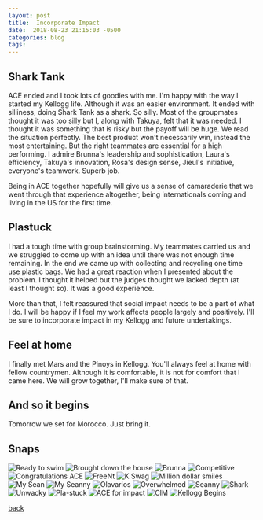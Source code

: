 ```yaml
---
layout: post
title:  Incorporate Impact
date:  2018-08-23 21:15:03 -0500
categories: blog 
tags: 
---
```


## Shark Tank

ACE ended and I took lots of goodies with me. I'm happy with the way I started my Kellogg life. Although it was an easier environment. It ended with silliness, doing Shark Tank as a shark. So silly. Most of the groupmates thought it was too silly but I, along with Takuya, felt that it was needed. I thought it was something that is risky but the payoff will be huge. We read the situation perfectly. The best product won't necessarily win, instead the most entertaining. But the right teammates are essential for a high performing. I admire Brunna's leadership and sophistication, Laura's efficiency, Takuya's innovation, Rosa's design sense, Jieul's initiative, everyone's teamwork. Superb job.

Being in ACE together hopefully will give us a sense of camaraderie that we went through that experience altogether, being internationals coming and living in the US for the first time.

## Plastuck

I had a tough time with group brainstorming. My teammates carried us and we struggled to come up with an idea until there was not enough time remaining. In the end we came up with collecting and recycling one time use plastic bags. We had a great reaction when I presented about the problem. I thought it helped but the judges thought we lacked depth (at least I thought so). It was a good experience.

More than that, I felt reassured that social impact needs to be a part of what I do. I will be happy if I feel my work affects people largely and positively. I'll be sure to incorporate impact in my Kellogg and future undertakings.

## Feel at home

I finally met Mars and the Pinoys in Kellogg. You'll always feel at home with fellow countrymen. Although it is comfortable, it is not for comfort that I came here. We will grow together, I'll make sure of that.

## And so it begins

Tomorrow we set for Morocco. Just bring it.

## Snaps

![](/assets/img/1808/20180820-readytoswim.jpg "Ready to swim")
![](/assets/img/1808/20180821-bringingdownthehouse.jpg "Brought down the house")
![](/assets/img/1808/20180821-brunna.jpg "Brunna")
![](/assets/img/1808/20180821-competitive.jpg "Competitive")
![](/assets/img/1808/20180821-congratsace.jpg "Congratulations ACE")
![](/assets/img/1808/20180821-freent.jpg "FreeNt")
![](/assets/img/1808/20180821-kstash.jpg "K Swag")
![](/assets/img/1808/20180821-milliondollarsmiles.jpg "Million dollar smiles")
![](/assets/img/1808/20180821-mysean.jpg "My Sean")
![](/assets/img/1808/20180821-myseanny.jpg "My Seanny")
![](/assets/img/1808/20180821-olavarios.jpg "Olavarios")
![](/assets/img/1808/20180821-overwhelmed.jpg "Overwhelmed")
![](/assets/img/1808/20180821-seanny.jpg "Seanny")
![](/assets/img/1808/20180821-shark.jpg "Shark")
![](/assets/img/1808/20180821-unwacky.jpg "Unwacky")
![](/assets/img/1808/20180822-plastuckteam.jpg "Pla-stuck")
![](/assets/img/1808/20180823-aceforimpact.jpg "ACE for impact")
![](/assets/img/1808/20180824-cim.jpg "CIM")
![](/assets/img/1808/20180824-kelloggbegins.jpg "Kellogg Begins")

[back](/blog)
